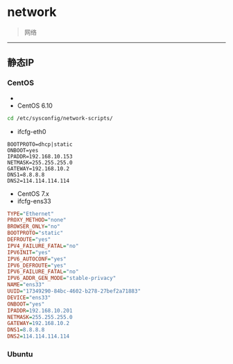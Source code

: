 # network
> 网络

---
## 静态IP



### CentOS


-
- CentOS 6.10

```sh
cd /etc/sysconfig/network-scripts/
```


- ifcfg-eth0
```
BOOTPROTO=dhcp|static
ONBOOT=yes
IPADDR=192.168.10.153
NETMASK=255.255.255.0
GATEWAY=192.168.10.2
DNS1=8.8.8.8
DNS2=114.114.114.114

```
- CentOS 7.x
- ifcfg-ens33
```ini
TYPE="Ethernet"
PROXY_METHOD="none"
BROWSER_ONLY="no"
BOOTPROTO="static"
DEFROUTE="yes"
IPV4_FAILURE_FATAL="no"
IPV6INIT="yes"
IPV6_AUTOCONF="yes"
IPV6_DEFROUTE="yes"
IPV6_FAILURE_FATAL="no"
IPV6_ADDR_GEN_MODE="stable-privacy"
NAME="ens33"
UUID="17349290-84bc-4602-b278-27bef2a71883"
DEVICE="ens33"
ONBOOT="yes"
IPADDR=192.168.10.201
NETMASK=255.255.255.0
GATEWAY=192.168.10.2
DNS1=8.8.8.8
DNS2=114.114.114.114

```



### Ubuntu